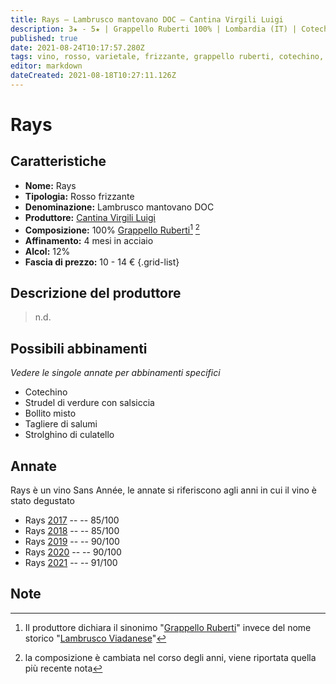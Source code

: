 ```yaml
---
title: Rays – Lambrusco mantovano DOC – Cantina Virgili Luigi
description: 3★ - 5★ | Grappello Ruberti 100% | Lombardia (IT) | Cotechino – Strudel di verdure con salsiccia – Bollito misto – Tagliere di salumi – Strolghino di culatello
published: true
date: 2021-08-24T10:17:57.280Z
tags: vino, rosso, varietale, frizzante, grappello ruberti, cotechino, strudel di verdure con salsiccia, bollito misto, tagliere di salumi, strolghino di culatello, 10 - 14 €, 5 stelle
editor: markdown
dateCreated: 2021-08-18T10:27:11.126Z
---
```


# Rays

## Caratteristiche
- **Nome:** Rays 
- **Tipologia:** Rosso frizzante
- **Denominazione:** Lambrusco mantovano DOC 
- **Produttore:** [Cantina Virgili Luigi](/produttori/italia/Lombardia/Cantine-Virgili-Luigi) 
- **Composizione:** 100% [Grappello Ruberti](/vitigni/Italia/bacca-nera/grappello-ruberti)[^1] [^2]
- **Affinamento:** 4 mesi in acciaio
- **Alcol:** 12%
- **Fascia di prezzo:** 10 - 14 €
{.grid-list}

## Descrizione del produttore

> n.d.

## Possibili abbinamenti
*Vedere le singole annate per abbinamenti specifici*

- Cotechino
- Strudel di verdure con salsiccia
- Bollito misto
- Tagliere di salumi
- Strolghino di culatello

## Annate
Rays è un vino Sans Année, le annate si riferiscono agli anni in cui il vino è stato degustato

- Rays [2017](/vini/Italia/Lombardia/Cantina-Virgili-Luigi/Rays/2017) -- <span class="star-3"></span> -- 85/100
- Rays [2018](/vini/Italia/Lombardia/Cantina-Virgili-Luigi/Rays/2018) -- <span class="star-3"></span> -- 85/100
- Rays [2019](/vini/Italia/Lombardia/Cantina-Virgili-Luigi/Rays/2019) -- <span class="star-4"></span> -- 90/100
- Rays [2020](/vini/Italia/Lombardia/Cantina-Virgili-Luigi/Rays/2020) -- <span class="star-4"></span> -- 90/100
- Rays [2021](/vini/Italia/Lombardia/Cantina-Virgili-Luigi/Rays/2021) -- <span class="star-5"></span> -- 91/100

## Note

[^1]: Il produttore dichiara il sinonimo "[Grappello Ruberti](/vitigni/Italia/bacca-nera/grappello-ruberti)" invece del nome storico "[Lambrusco Viadanese](/vitigni/Italia/bacca-nera/lambrusco-viadanese)"
[^2]: la composizione è cambiata nel corso degli anni, viene riportata quella più recente nota